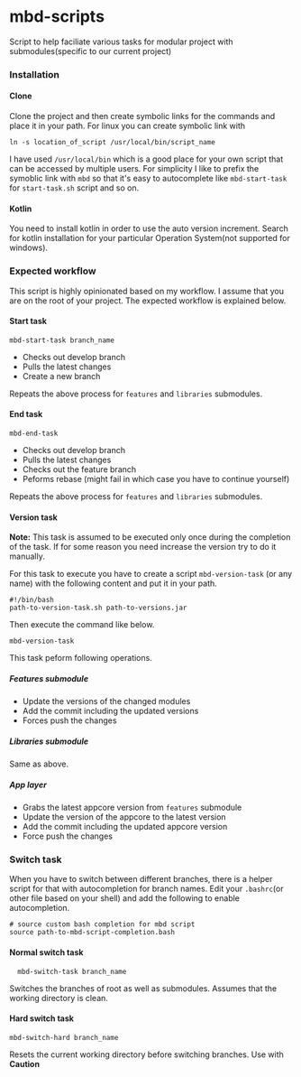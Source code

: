 # mbd-scripts
Script to help faciliate various tasks for modular project with submodules(specific to our current project)

### Installation

#### Clone
Clone the project and then create symbolic links for the commands and place it in your path. For linux you can create symbolic link with
```
ln -s location_of_script /usr/local/bin/script_name
```
I have used `/usr/local/bin` which is a good place for your own script that can be accessed by multiple users. For simplicity I like to prefix the symoblic link with `mbd` so that it's easy to autocomplete like `mbd-start-task` for `start-task.sh` script and so on.

#### Kotlin
You need to install kotlin in order to use the auto version increment. Search for kotlin installation for your particular Operation System(not supported for windows).

### Expected workflow
This script is highly opinionated based on my workflow. I assume that you are on the root of your project. The expected workflow is explained below. 

#### Start task
```
mbd-start-task branch_name
```
  - Checks out develop branch
  - Pulls the latest changes
  - Create a new branch

Repeats the above process for `features` and `libraries` submodules.

#### End task
```
mbd-end-task
```
  - Checks out develop branch
  - Pulls the latest changes
  - Checks out the feature branch
  - Peforms rebase (might fail in which case you have to continue yourself)

Repeats the above process for  `features` and `libraries` submodules.

#### Version task
**Note:** This task is assumed to be executed only once during the completion of the task. If for some reason you need increase the version try to do it manually.

For this task to execute you have to create a script `mbd-version-task` (or any name) with the following content and put it in your path.
```
#!/bin/bash
path-to-version-task.sh path-to-versions.jar
```
Then execute the command like below.
```
mbd-version-task
```
This task peform following operations.
##### Features submodule
  - Update the versions of the changed modules
  - Add the commit including the updated versions
  - Forces push the changes
##### Libraries submodule
Same as above.
##### App layer
  - Grabs the latest appcore version from `features` submodule
  - Update the version of the appcore to the latest version
  - Add the commit including the updated appcore version
  - Force push the changes
 
### Switch task
When you have to switch between different branches, there is a helper script for that with autocompletion for branch names.
Edit your `.bashrc`(or other file based on your shell) and add the following to enable autocompletion.
 ```
# source custom bash completion for mbd script
source path-to-mbd-script-completion.bash
```
#### Normal switch task
```
  mbd-switch-task branch_name
```
Switches the branches of root as well as submodules. Assumes that the working directory is clean.
#### Hard switch task
```
mbd-switch-hard branch_name
```
Resets the current working directory before switching branches. Use with **Caution**
